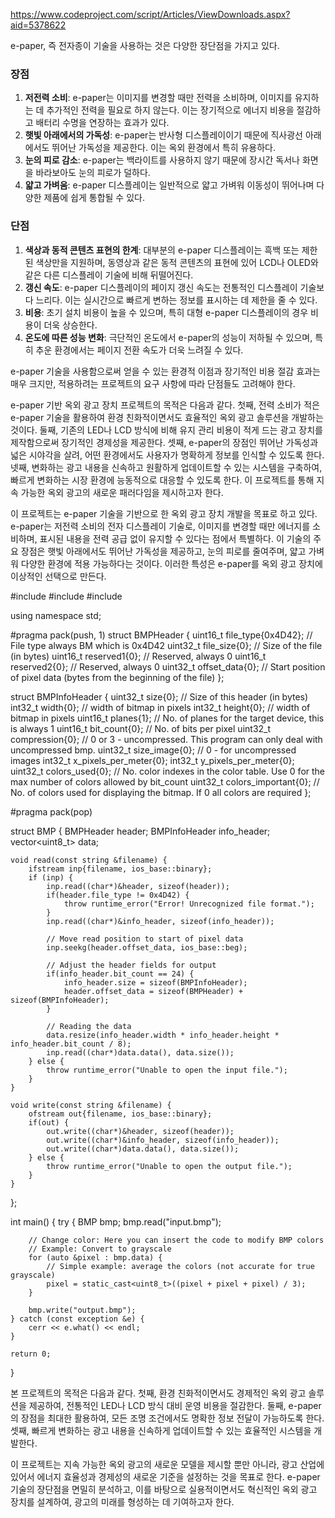 https://www.codeproject.com/script/Articles/ViewDownloads.aspx?aid=5378622


e-paper, 즉 전자종이 기술을 사용하는 것은 다양한 장단점을 가지고 있다.

### 장점

1. **저전력 소비**: e-paper는 이미지를 변경할 때만 전력을 소비하며, 이미지를 유지하는 데 추가적인 전력을 필요로 하지 않는다. 이는 장기적으로 에너지 비용을 절감하고 배터리 수명을 연장하는 효과가 있다.
2. **햇빛 아래에서의 가독성**: e-paper는 반사형 디스플레이이기 때문에 직사광선 아래에서도 뛰어난 가독성을 제공한다. 이는 옥외 환경에서 특히 유용하다.
3. **눈의 피로 감소**: e-paper는 백라이트를 사용하지 않기 때문에 장시간 독서나 화면을 바라보아도 눈의 피로가 덜하다.
4. **얇고 가벼움**: e-paper 디스플레이는 일반적으로 얇고 가벼워 이동성이 뛰어나며 다양한 제품에 쉽게 통합될 수 있다.

### 단점

1. **색상과 동적 콘텐츠 표현의 한계**: 대부분의 e-paper 디스플레이는 흑백 또는 제한된 색상만을 지원하며, 동영상과 같은 동적 콘텐츠의 표현에 있어 LCD나 OLED와 같은 다른 디스플레이 기술에 비해 뒤떨어진다.
2. **갱신 속도**: e-paper 디스플레이의 페이지 갱신 속도는 전통적인 디스플레이 기술보다 느리다. 이는 실시간으로 빠르게 변하는 정보를 표시하는 데 제한을 줄 수 있다.
3. **비용**: 초기 설치 비용이 높을 수 있으며, 특히 대형 e-paper 디스플레이의 경우 비용이 더욱 상승한다.
4. **온도에 따른 성능 변화**: 극단적인 온도에서 e-paper의 성능이 저하될 수 있으며, 특히 추운 환경에서는 페이지 전환 속도가 더욱 느려질 수 있다.

e-paper 기술을 사용함으로써 얻을 수 있는 환경적 이점과 장기적인 비용 절감 효과는 매우 크지만, 적용하려는 프로젝트의 요구 사항에 따라 단점들도 고려해야 한다.

e-paper 기반 옥외 광고 장치 프로젝트의 목적은 다음과 같다. 첫째, 전력 소비가 적은 e-paper 기술을 활용하여 환경 친화적이면서도 효율적인 옥외 광고 솔루션을 개발하는 것이다. 둘째, 기존의 LED나 LCD 방식에 비해 유지 관리 비용이 적게 드는 광고 장치를 제작함으로써 장기적인 경제성을 제공한다. 셋째, e-paper의 장점인 뛰어난 가독성과 넓은 시야각을 살려, 어떤 환경에서도 사용자가 명확하게 정보를 인식할 수 있도록 한다. 넷째, 변화하는 광고 내용을 신속하고 원활하게 업데이트할 수 있는 시스템을 구축하여, 빠르게 변화하는 시장 환경에 능동적으로 대응할 수 있도록 한다. 이 프로젝트를 통해 지속 가능한 옥외 광고의 새로운 패러다임을 제시하고자 한다.

이 프로젝트는 e-paper 기술을 기반으로 한 옥외 광고 장치 개발을 목표로 하고 있다. e-paper는 저전력 소비의 전자 디스플레이 기술로, 이미지를 변경할 때만 에너지를 소비하며, 표시된 내용을 전력 공급 없이 유지할 수 있다는 점에서 특별하다. 이 기술의 주요 장점은 햇빛 아래에서도 뛰어난 가독성을 제공하고, 눈의 피로를 줄여주며, 얇고 가벼워 다양한 환경에 적용 가능하다는 것이다. 이러한 특성은 e-paper를 옥외 광고 장치에 이상적인 선택으로 만든다.


#include <iostream>
#include <fstream>
#include <vector>

using namespace std;

#pragma pack(push, 1)
struct BMPHeader {
    uint16_t file_type{0x4D42};          // File type always BM which is 0x4D42
    uint32_t file_size{0};               // Size of the file (in bytes)
    uint16_t reserved1{0};               // Reserved, always 0
    uint16_t reserved2{0};               // Reserved, always 0
    uint32_t offset_data{0};             // Start position of pixel data (bytes from the beginning of the file)
};

struct BMPInfoHeader {
    uint32_t size{0};                      // Size of this header (in bytes)
    int32_t width{0};                      // width of bitmap in pixels
    int32_t height{0};                     // width of bitmap in pixels
    uint16_t planes{1};                    // No. of planes for the target device, this is always 1
    uint16_t bit_count{0};                 // No. of bits per pixel
    uint32_t compression{0};               // 0 or 3 - uncompressed. This program can only deal with uncompressed bmp.
    uint32_t size_image{0};                // 0 - for uncompressed images
    int32_t x_pixels_per_meter{0};
    int32_t y_pixels_per_meter{0};
    uint32_t colors_used{0};               // No. color indexes in the color table. Use 0 for the max number of colors allowed by bit_count
    uint32_t colors_important{0};          // No. of colors used for displaying the bitmap. If 0 all colors are required
};

#pragma pack(pop)

struct BMP {
    BMPHeader header;
    BMPInfoHeader info_header;
    vector<uint8_t> data;

    void read(const string &filename) {
        ifstream inp{filename, ios_base::binary};
        if (inp) {
            inp.read((char*)&header, sizeof(header));
            if(header.file_type != 0x4D42) {
                throw runtime_error("Error! Unrecognized file format.");
            }
            inp.read((char*)&info_header, sizeof(info_header));

            // Move read position to start of pixel data
            inp.seekg(header.offset_data, ios_base::beg);

            // Adjust the header fields for output
            if(info_header.bit_count == 24) {
                info_header.size = sizeof(BMPInfoHeader);
                header.offset_data = sizeof(BMPHeader) + sizeof(BMPInfoHeader);
            }

            // Reading the data
            data.resize(info_header.width * info_header.height * info_header.bit_count / 8);
            inp.read((char*)data.data(), data.size());
        } else {
            throw runtime_error("Unable to open the input file.");
        }
    }

    void write(const string &filename) {
        ofstream out{filename, ios_base::binary};
        if(out) {
            out.write((char*)&header, sizeof(header));
            out.write((char*)&info_header, sizeof(info_header));
            out.write((char*)data.data(), data.size());
        } else {
            throw runtime_error("Unable to open the output file.");
        }
    }
};

int main() {
    try {
        BMP bmp;
        bmp.read("input.bmp");

        // Change color: Here you can insert the code to modify BMP colors
        // Example: Convert to grayscale
        for (auto &pixel : bmp.data) {
            // Simple example: average the colors (not accurate for true grayscale)
            pixel = static_cast<uint8_t>((pixel + pixel + pixel) / 3);
        }

        bmp.write("output.bmp");
    } catch (const exception &e) {
        cerr << e.what() << endl;
    }

    return 0;
}


본 프로젝트의 목적은 다음과 같다. 첫째, 환경 친화적이면서도 경제적인 옥외 광고 솔루션을 제공하여, 전통적인 LED나 LCD 방식 대비 운영 비용을 절감한다. 둘째, e-paper의 장점을 최대한 활용하여, 모든 조명 조건에서도 명확한 정보 전달이 가능하도록 한다. 셋째, 빠르게 변화하는 광고 내용을 신속하게 업데이트할 수 있는 효율적인 시스템을 개발한다.

이 프로젝트는 지속 가능한 옥외 광고의 새로운 모델을 제시할 뿐만 아니라, 광고 산업에 있어서 에너지 효율성과 경제성의 새로운 기준을 설정하는 것을 목표로 한다. e-paper 기술의 장단점을 면밀히 분석하고, 이를 바탕으로 실용적이면서도 혁신적인 옥외 광고 장치를 설계하여, 광고의 미래를 형성하는 데 기여하고자 한다.
